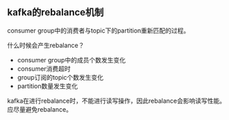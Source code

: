 
## kafka的rebalance机制
consumer group中的消费者与topic下的partition重新匹配的过程。

什么时候会产生rebalance？
* consumer group中的成员个数发生变化
* consumer消费超时
* group订阅的topic个数发生变化
* partition数量发生变化

kafka在进行rebalance时，不能进行读写操作，因此rebalance会影响读写性能。应尽量避免rebalance。